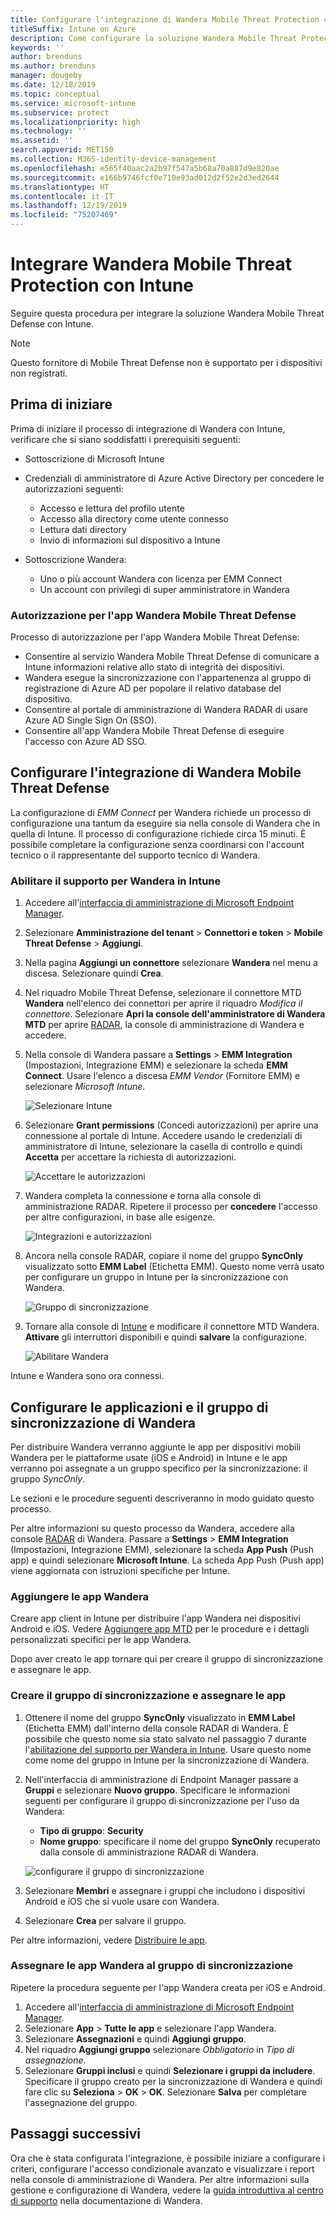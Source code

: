 ```yaml
---
title: Configurare l'integrazione di Wandera Mobile Threat Protection con Intune
titleSuffix: Intune on Azure
description: Come configurare la soluzione Wandera Mobile Threat Protection con Microsoft Intune per controllare l'accesso dei dispositivi mobili alle risorse aziendali.
keywords: ''
author: brenduns
ms.author: brenduns
manager: dougeby
ms.date: 12/18/2019
ms.topic: conceptual
ms.service: microsoft-intune
ms.subservice: protect
ms.localizationpriority: high
ms.technology: ''
ms.assetid: ''
search.appverid: MET150
ms.collection: M365-identity-device-management
ms.openlocfilehash: e565f40aac2a2b97f547a5b68a70a887d9e820ae
ms.sourcegitcommit: e166b9746fcf0e710e93ad012d2f52e2d3ed2644
ms.translationtype: HT
ms.contentlocale: it-IT
ms.lasthandoff: 12/19/2019
ms.locfileid: "75207469"
---
```

# <a name="integrate-wandera-mobile-threat-protection-with-intune"></a>Integrare Wandera Mobile Threat Protection con Intune  

Seguire questa procedura per integrare la soluzione Wandera Mobile Threat Defense con Intune.  

> [!NOTE]
> Questo fornitore di Mobile Threat Defense non è supportato per i dispositivi non registrati.

## <a name="before-you-begin"></a>Prima di iniziare  

Prima di iniziare il processo di integrazione di Wandera con Intune, verificare che si siano soddisfatti i prerequisiti seguenti:
- Sottoscrizione di Microsoft Intune  
- Credenziali di amministratore di Azure Active Directory per concedere le autorizzazioni seguenti:  
  - Accesso e lettura del profilo utente  
  - Accesso alla directory come utente connesso  
  - Lettura dati directory  
  - Invio di informazioni sul dispositivo a Intune  

- Sottoscrizione Wandera:
  - Uno o più account Wandera con licenza per EMM Connect  
  - Un account con privilegi di super amministratore in Wandera  
 
### <a name="wandera-mobile-threat-defense-app-authorization"></a>Autorizzazione per l'app Wandera Mobile Threat Defense  

Processo di autorizzazione per l'app Wandera Mobile Threat Defense:  
- Consentire al servizio Wandera Mobile Threat Defense di comunicare a Intune informazioni relative allo stato di integrità dei dispositivi.  
- Wandera esegue la sincronizzazione con l'appartenenza al gruppo di registrazione di Azure AD per popolare il relativo database del dispositivo.  
- Consentire al portale di amministrazione di Wandera RADAR di usare Azure AD Single Sign On (SSO).  
- Consentire all'app Wandera Mobile Threat Defense di eseguire l'accesso con Azure AD SSO.  


## <a name="set-up-wandera-mobile-threat-defense-integration"></a>Configurare l'integrazione di Wandera Mobile Threat Defense  
La configurazione di *EMM Connect* per Wandera richiede un processo di configurazione una tantum da eseguire sia nella console di Wandera che in quella di Intune. Il processo di configurazione richiede circa 15 minuti. È possibile completare la configurazione senza coordinarsi con l'account tecnico o il rappresentante del supporto tecnico di Wandera.  

### <a name="enable-support-for-wandera-in-intune"></a>Abilitare il supporto per Wandera in Intune

1. Accedere all'[interfaccia di amministrazione di Microsoft Endpoint Manager](https://go.microsoft.com/fwlink/?linkid=2109431).
2. Selezionare **Amministrazione del tenant** > **Connettori e token** > **Mobile Threat Defense** > **Aggiungi**.
3. Nella pagina **Aggiungi un connettore** selezionare **Wandera** nel menu a discesa. Selezionare quindi **Crea**.  
4. Nel riquadro Mobile Threat Defense, selezionare il connettore MTD **Wandera** nell'elenco dei connettori per aprire il riquadro *Modifica il connettore*. Selezionare **Apri la console dell'amministratore di Wandera MTD** per aprire [RADAR](https://radar.wandera.com/login), la console di amministrazione di Wandera e accedere. 
5. Nella console di Wandera passare a **Settings** > **EMM Integration** (Impostazioni, Integrazione EMM) e selezionare la scheda **EMM Connect**. Usare l'elenco a discesa *EMM Vendor* (Fornitore EMM) e selezionare *Microsoft Intune*.

   ![Selezionare Intune](./media/wandera-mtd-connector-integration/set-up-intune-in-radar.png)

6. Selezionare **Grant permissions** (Concedi autorizzazioni) per aprire una connessione al portale di Intune. Accedere usando le credenziali di amministratore di Intune, selezionare la casella di controllo e quindi **Accetta** per accettare la richiesta di autorizzazioni.  

   ![Accettare le autorizzazioni](./media/wandera-mtd-connector-integration/permissions.png) 

7. Wandera completa la connessione e torna alla console di amministrazione RADAR. Ripetere il processo per **concedere** l'accesso per altre configurazioni, in base alle esigenze.  

   ![Integrazioni e autorizzazioni](./media/wandera-mtd-connector-integration/integrations-and-permissions.png) 

8. Ancora nella console RADAR, copiare il nome del gruppo **SyncOnly** visualizzato sotto **EMM Label** (Etichetta EMM). Questo nome verrà usato per configurare un gruppo in Intune per la sincronizzazione con Wandera.

   ![Gruppo di sincronizzazione](./media/wandera-mtd-connector-integration/sync-group-name.png) 

9. Tornare alla console di [Intune](https://go.microsoft.com/fwlink/?linkid=2090973) e modificare il connettore MTD Wandera. **Attivare** gli interruttori disponibili e quindi **salvare** la configurazione.  

   ![Abilitare Wandera](./media/wandera-mtd-connector-integration/enable-wandera.png) 

Intune e Wandera sono ora connessi.  

## <a name="configure-the-wandera-applications-and-synchronization-group"></a>Configurare le applicazioni e il gruppo di sincronizzazione di Wandera  
Per distribuire Wandera verranno aggiunte le app per dispositivi mobili Wandera per le piattaforme usate (iOS e Android) in Intune e le app verranno poi assegnate a un gruppo specifico per la sincronizzazione: il gruppo *SyncOnly*. 

Le sezioni e le procedure seguenti descriveranno in modo guidato questo processo.

Per altre informazioni su questo processo da Wandera, accedere alla console [RADAR](https://radar.wandera.com/login) di Wandera. Passare a **Settings** > **EMM Integration** (Impostazioni, Integrazione EMM), selezionare la scheda **App Push** (Push app) e quindi selezionare **Microsoft Intune**. La scheda App Push (Push app) viene aggiornata con istruzioni specifiche per Intune.  

### <a name="add-the-wandera-apps"></a>Aggiungere le app Wandera  
Creare app client in Intune per distribuire l'app Wandera nei dispositivi Android e iOS. Vedere [Aggiungere app MTD](mtd-apps-ios-app-configuration-policy-add-assign.md) per le procedure e i dettagli personalizzati specifici per le app Wandera.  

Dopo aver creato le app tornare qui per creare il gruppo di sincronizzazione e assegnare le app.

### <a name="create-the-synchronization-group-and-assign-the-apps"></a>Creare il gruppo di sincronizzazione e assegnare le app

1. Ottenere il nome del gruppo **SyncOnly** visualizzato in **EMM Label** (Etichetta EMM) dall'interno della console RADAR di Wandera. È possibile che questo nome sia stato salvato nel passaggio 7 durante l'[abilitazione del supporto per Wandera in Intune](#enable-support-for-wandera-in-intune). Usare questo nome come nome del gruppo in Intune per la sincronizzazione di Wandera.  

2. Nell'interfaccia di amministrazione di Endpoint Manager passare a **Gruppi** e selezionare **Nuovo gruppo**. Specificare le informazioni seguenti per configurare il gruppo di sincronizzazione per l'uso da Wandera:
   - **Tipo di gruppo**: **Security**
   - **Nome gruppo**: specificare il nome del gruppo **SyncOnly** recuperato dalla console di amministrazione RADAR di Wandera.

   ![configurare il gruppo di sincronizzazione](./media/wandera-mtd-connector-integration/configure-sync-group.png)

3. Selezionare **Membri** e assegnare i gruppi che includono i dispositivi Android e iOS che si vuole usare con Wandera.

4. Selezionare **Crea** per salvare il gruppo.

Per altre informazioni, vedere [Distribuire le app](../apps/apps-deploy.md).

### <a name="assign-the-wandera-apps-to-the-synchronization-group"></a>Assegnare le app Wandera al gruppo di sincronizzazione  
Ripetere la procedura seguente per l'app Wandera creata per iOS e Android.

1. Accedere all'[interfaccia di amministrazione di Microsoft Endpoint Manager](https://go.microsoft.com/fwlink/?linkid=2109431).
2. Selezionare **App** > **Tutte le app** e selezionare l'app Wandera.
3. Selezionare **Assegnazioni** e quindi **Aggiungi gruppo**.  
4. Nel riquadro **Aggiungi gruppo** selezionare *Obbligatorio* in *Tipo di assegnazione*.
5. Selezionare **Gruppi inclusi** e quindi **Selezionare i gruppi da includere**. Specificare il gruppo creato per la sincronizzazione di Wandera e quindi fare clic su **Seleziona** > **OK** > **OK**. Selezionare **Salva** per completare l'assegnazione del gruppo. 

## <a name="next-steps"></a>Passaggi successivi  
Ora che è stata configurata l'integrazione, è possibile iniziare a configurare i criteri, configurare l'accesso condizionale avanzato e visualizzare i report nella console di amministrazione di Wandera. Per altre informazioni sulla gestione e configurazione di Wandera, vedere la [guida introduttiva al centro di supporto](https://radar.wandera.com/?return_to=https://wandera.force.com/Customer/s/getting-started) nella documentazione di Wandera. 
